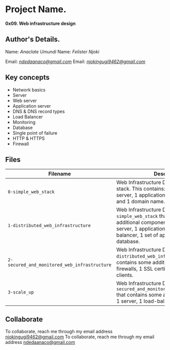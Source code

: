 # Project Name.
**0x09. Web infrastructure design**

## Author's Details.
Name: *Anaclate Umundi*
Name: *Felister Njoki*

Email: *ndedaanaco@gmail.com*
Email: *njokingugi9462@gmail.com*


## Key concepts
* Network basics
* Server
* Web server
* Application server
* DNS & DNS record types
* Load Balancer
* Monitoring
* Database
* Single point of failure
* HTTP & HTTPS
* Firewall

## Files

| Filename | Description |
| -------- | ----------- |
| `0-simple_web_stack` | Web Infrastructure Design with a LAMP stack. This contains: 1 server, 1 web server, 1 application server, 1 database and 1 domain name. |
| `1-distributed_web_infrastructure` | Web Infrastructure Design, based on `0-simple_web_stack` that contains some additional components: 1 server, 1 web server, 1 application server, 1 load-balancer, 1 set of application files, 1 database. |
| `2-secured_and_monitored_web_infrastructure` | Web Infrastructure Design, based on `1-distributed_web_infrastructure` that contains some additional components: 3 firewalls, 1 SSL certificate, 3 monitoring clients. |
| `3-scale_up` | Web Infrastructure Design, based on `2-secured_and_monitored_web_infrastructure` that contains some additional components: 1 server, 1 load-balancer. |


## Collaborate

To collaborate, reach me through my email address njokingugi9462@gmail.com
To collaborate, reach me through my email address ndedaanaco@gmail.com